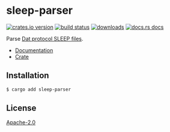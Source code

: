 # sleep-parser
[![crates.io version][1]][2] [![build status][3]][4]
[![downloads][5]][6] [![docs.rs docs][7]][8]

Parse [Dat protocol SLEEP
files](https://github.com/datproject/docs/blob/master/papers/sleep.md).

- [Documentation][8]
- [Crate][2]

## Installation
```sh
$ cargo add sleep-parser
```

## License
[Apache-2.0](./LICENSE)

[1]: https://img.shields.io/crates/v/sleep-parser.svg?style=flat-square
[2]: https://crates.io/crate/sleep-parser
[3]: https://img.shields.io/travis/datrs/sleep-parser.svg?style=flat-square
[4]: https://travis-ci.org/datrs/sleep-parser
[5]: https://img.shields.io/crates/d/sleep-parser.svg?style=flat-square
[6]: https://crates.io/crates/sleep-parser
[7]: https://docs.rs/sleep-parser/badge.svg
[8]: https://docs.rs/sleep-parser
